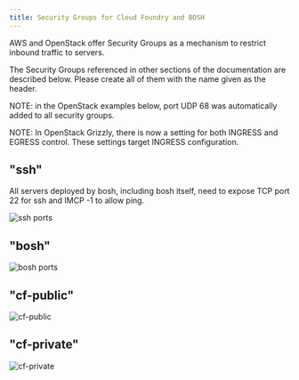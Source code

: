 ```yaml
---
title: Security Groups for Cloud Foundry and BOSH
---
```


AWS and OpenStack offer Security Groups as a mechanism to restrict inbound traffic to servers.

The Security Groups referenced in other sections of the documentation are described below. Please create all of them with the name given as the header.

NOTE: in the OpenStack examples below, port UDP 68 was automatically added to all security groups.

NOTE: In OpenStack Grizzly, there is now a setting for both INGRESS and EGRESS control.  These settings target INGRESS configuration.

## <a id="security-group-bosh"></a> "ssh"

All servers deployed by bosh, including bosh itself, need to expose TCP port 22 for ssh and IMCP -1 to allow ping.

![ssh ports](https://www.evernote.com/shard/s3/sh/8200eb5c-4d36-40f9-b9c4-c9ad76e3a12c/35022d3f4a233c2322c0a8604662248c/deep/0/Access%20&%20Security%20-%20OpenStack%20Dashboard.png)

## <a id="security-group-bosh"></a> "bosh"

![bosh ports](https://www.evernote.com/shard/s3/sh/955f3ea6-963f-4b34-af3d-1ccfbb43dec0/3fa0e2ffe9e04b75151d201afe2c4fe1/deep/0/Access%20&%20Security%20-%20OpenStack%20Dashboard.png)

## <a id="security-group-bosh"></a> "cf-public"

![cf-public](https://www.evernote.com/shard/s3/sh/3d9778a4-2c4f-4f12-8f3f-fbb8c6f29882/b43f3c6973d2948cb6f7b56f518e748f/deep/0/Access%20&%20Security%20-%20OpenStack%20Dashboard.png)

## <a id="security-group-bosh"></a> "cf-private"

![cf-private](https://www.evernote.com/shard/s3/sh/c6c8718f-e910-4bce-994e-a07b8ba6ad0e/b62905e5d9764e1ecb80066a94069813/deep/0/Access%20&%20Security%20-%20OpenStack%20Dashboard.png)
